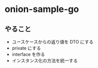 # onion-sample-go

## やること

- ユースケースからの返り値を DTO にする
- private にする
- interface を作る
- インスタンス化の方法を統一する
